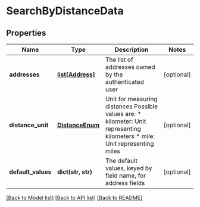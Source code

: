 # SearchByDistanceData

## Properties
Name | Type | Description | Notes
------------ | ------------- | ------------- | -------------
**addresses** | [**list[Address]**](Address.md) | The list of addresses owned by the authenticated user | [optional] 
**distance_unit** | [**DistanceEnum**](DistanceEnum.md) | Unit for measuring distances Possible values are: * kilometer: Unit representing kilometers * mile: Unit representing miles   | [optional] 
**default_values** | **dict(str, str)** | The default values, keyed by field name, for address fields | [optional] 

[[Back to Model list]](../README.md#documentation-for-models) [[Back to API list]](../README.md#documentation-for-api-endpoints) [[Back to README]](../README.md)


